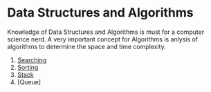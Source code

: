 # Data Structures and Algorithms
Knowledge of Data Structures and Algorithms is must for a computer science nerd. A very important concept for Algorithms is anlysis of algorithms to determine the space and time complexity.
1. [Searching](https://github.com/CosmicTechie/Algorithms/tree/main/Searching)
2. [Sorting](https://github.com/CosmicTechie/Algorithms/tree/main/Sorting)
3. [Stack](https://github.com/CosmicTechie/Data-Structures-and-Algorithms/tree/main/Stack)
4. [Queue]
